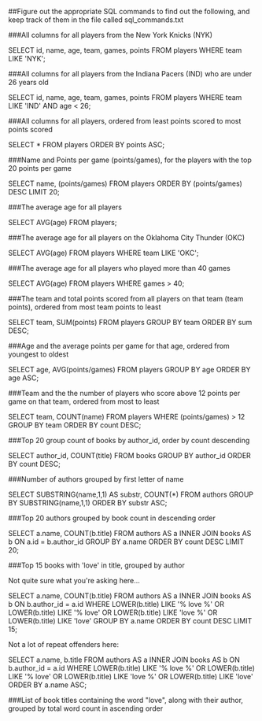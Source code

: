 ##Figure out the appropriate SQL commands to find out the following, and keep track of them in the file called sql_commands.txt

###All columns for all players from the New York Knicks (NYK)

SELECT id, name, age, team, games, points FROM players WHERE team LIKE 'NYK';

###All columns for all players from the Indiana Pacers (IND) who are under 26 years old

SELECT id, name, age, team, games, points FROM players WHERE team LIKE 'IND' AND age < 26;

###All columns for all players, ordered from least points scored to most points scored

SELECT * FROM players ORDER BY points ASC;

###Name and Points per game (points/games), for the players with the top 20 points per game

SELECT name, (points/games) FROM players ORDER BY (points/games) DESC LIMIT 20;

###The average age for all players

SELECT AVG(age) FROM players;

###The average age for all players on the Oklahoma City Thunder (OKC)

SELECT AVG(age) FROM players WHERE team LIKE 'OKC';

###The average age for all players who played more than 40 games

SELECT AVG(age) FROM players WHERE games > 40;

###The team and total points scored from all players on that team (team points), ordered from most team points to least

SELECT team, SUM(points) FROM players GROUP BY team ORDER BY sum DESC;

###Age and the average points per game for that age, ordered from youngest to oldest

SELECT age, AVG(points/games) FROM players GROUP BY age ORDER BY age ASC;

###Team and the the number of players who score above 12 points per game on that team, ordered from most to least

SELECT team, COUNT(name) FROM players WHERE (points/games) > 12 GROUP BY team ORDER BY count DESC;

###Top 20 group count of books by author_id, order by count descending

SELECT author_id, COUNT(title) FROM books GROUP BY author_id ORDER BY count DESC;

###Number of authors grouped by first letter of name 

SELECT SUBSTRING(name,1,1) AS substr, COUNT(*) FROM authors GROUP BY SUBSTRING(name,1,1) ORDER BY substr ASC;

###Top 20 authors grouped by book count in descending order

SELECT a.name, COUNT(b.title) FROM authors AS a INNER JOIN books AS b ON a.id = b.author_id GROUP BY a.name ORDER BY count DESC LIMIT 20;

###Top 15 books with 'love' in title, grouped by author

Not quite sure what you're asking here...

SELECT a.name, COUNT(b.title) FROM authors 
AS a INNER JOIN books AS b ON b.author_id = a.id 
WHERE LOWER(b.title) LIKE '% love %' OR 
LOWER(b.title) LIKE '% love' OR 
LOWER(b.title) LIKE 'love %' OR 
LOWER(b.title) LIKE 'love' 
GROUP BY a.name ORDER BY count DESC LIMIT 15;

Not a lot of repeat offenders here:

SELECT a.name, b.title FROM authors AS a INNER JOIN books AS b ON b.author_id = a.id WHERE LOWER(b.title) LIKE '% love %' OR LOWER(b.title) LIKE '% love' OR LOWER(b.title) LIKE 'love %' OR LOWER(b.title) LIKE 'love' ORDER BY a.name ASC;


###List of book titles containing the word "love", along with their author, grouped by total word count in ascending order
